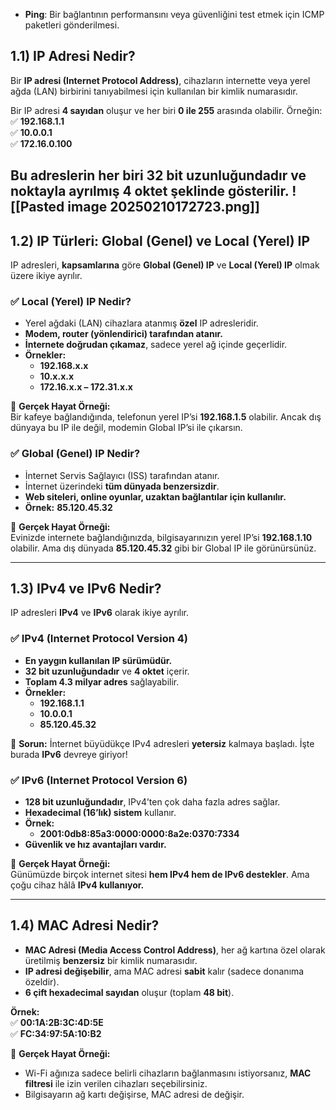 - **Ping**: Bir bağlantının performansını veya güvenliğini test etmek için ICMP paketleri gönderilmesi.
## **1.1) IP Adresi Nedir?**

Bir **IP adresi (Internet Protocol Address)**, cihazların internette veya yerel ağda (LAN) birbirini tanıyabilmesi için kullanılan bir kimlik numarasıdır.

Bir IP adresi **4 sayıdan** oluşur ve her biri **0 ile 255** arasında olabilir. Örneğin:  
✅ **192.168.1.1**  
✅ **10.0.0.1**  
✅ **172.16.0.100**

Bu adreslerin her biri **32 bit** uzunluğundadır ve **noktayla ayrılmış 4 oktet** şeklinde gösterilir.
![[Pasted image 20250210172723.png]]
---

## **1.2) IP Türleri: Global (Genel) ve Local (Yerel) IP**

IP adresleri, **kapsamlarına** göre **Global (Genel) IP** ve **Local (Yerel) IP** olmak üzere ikiye ayrılır.

### **✅ Local (Yerel) IP Nedir?**

- Yerel ağdaki (LAN) cihazlara atanmış **özel** IP adresleridir.
- **Modem, router (yönlendirici) tarafından atanır.**
- **İnternete doğrudan çıkamaz**, sadece yerel ağ içinde geçerlidir.
- **Örnekler:**
    - **192.168.x.x**
    - **10.x.x.x**
    - **172.16.x.x – 172.31.x.x**

📌 **Gerçek Hayat Örneği:**  
Bir kafeye bağlandığında, telefonun yerel IP’si **192.168.1.5** olabilir. Ancak dış dünyaya bu IP ile değil, modemin Global IP’si ile çıkarsın.

### **✅ Global (Genel) IP Nedir?**

- İnternet Servis Sağlayıcı (ISS) tarafından atanır.
- İnternet üzerindeki **tüm dünyada benzersizdir**.
- **Web siteleri, online oyunlar, uzaktan bağlantılar için kullanılır.**
- **Örnek:** **85.120.45.32**

📌 **Gerçek Hayat Örneği:**  
Evinizde internete bağlandığınızda, bilgisayarınızın yerel IP’si **192.168.1.10** olabilir. Ama dış dünyada **85.120.45.32** gibi bir Global IP ile görünürsünüz.

---

## **1.3) IPv4 ve IPv6 Nedir?**

IP adresleri **IPv4** ve **IPv6** olarak ikiye ayrılır.

### **✅ IPv4 (Internet Protocol Version 4)**

- **En yaygın kullanılan IP sürümüdür.**
- **32 bit uzunluğundadır** ve **4 oktet** içerir.
- **Toplam 4.3 milyar adres** sağlayabilir.
- **Örnekler:**
    - **192.168.1.1**
    - **10.0.0.1**
    - **85.120.45.32**

📌 **Sorun:** İnternet büyüdükçe IPv4 adresleri **yetersiz** kalmaya başladı. İşte burada **IPv6** devreye giriyor!

### **✅ IPv6 (Internet Protocol Version 6)**

- **128 bit uzunluğundadır**, IPv4’ten çok daha fazla adres sağlar.
- **Hexadecimal (16’lık) sistem** kullanır.
- **Örnek:**
    - **2001:0db8:85a3:0000:0000:8a2e:0370:7334**
- **Güvenlik ve hız avantajları vardır.**

📌 **Gerçek Hayat Örneği:**  
Günümüzde birçok internet sitesi **hem IPv4 hem de IPv6 destekler**. Ama çoğu cihaz hâlâ **IPv4 kullanıyor.**

---

## **1.4) MAC Adresi Nedir?**

- **MAC Adresi (Media Access Control Address)**, her ağ kartına özel olarak üretilmiş **benzersiz** bir kimlik numarasıdır.
- **IP adresi değişebilir**, ama MAC adresi **sabit** kalır (sadece donanıma özeldir).
- **6 çift hexadecimal sayıdan** oluşur (toplam **48 bit**).

**Örnek:**  
✅ **00:1A:2B:3C:4D:5E**  
✅ **FC:34:97:5A:10:B2**

📌 **Gerçek Hayat Örneği:**

- Wi-Fi ağınıza sadece belirli cihazların bağlanmasını istiyorsanız, **MAC filtresi** ile izin verilen cihazları seçebilirsiniz.
- Bilgisayarın ağ kartı değişirse, MAC adresi de değişir.

